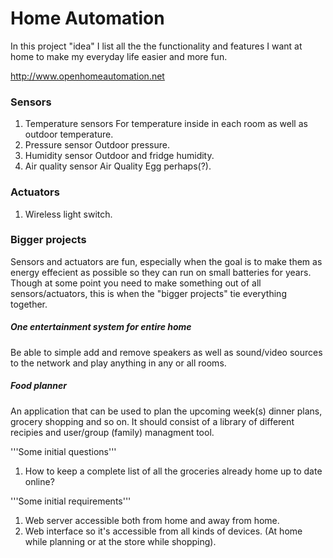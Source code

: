 Home Automation
===============
In this project "idea" I list all the the functionality and features I want at
home to make my everyday life easier and more fun.

http://www.openhomeautomation.net

### Sensors
1. Temperature sensors
    For temperature inside in each room as well as outdoor temperature.
2. Pressure sensor
    Outdoor pressure.
3. Humidity sensor
    Outdoor and fridge humidity.
4. Air quality sensor
    Air Quality Egg perhaps(?).

### Actuators
1. Wireless light switch.

### Bigger projects
Sensors and actuators are fun, especially when the goal is to make them as
energy effecient as possible so they can run on small batteries for years.
Though at some point you need to make something out of all
sensors/actuators, this is when the "bigger projects" tie everything together.

##### One entertainment system for entire home
Be able to simple add and remove speakers as well as sound/video sources to the
network and play anything in any or all rooms.

##### Food planner
An application that can be used to plan the upcoming week(s) dinner plans,
grocery shopping and so on. It should consist of a library of different
recipies and user/group (family) managment tool.

'''Some initial questions'''
1. How to keep a complete list of all the groceries already home up to date
online?

'''Some initial requirements'''
1. Web server accessible both from home and away from home.
2. Web interface so it's accessible from all kinds of devices. (At home while
   planning or at the store while shopping).
